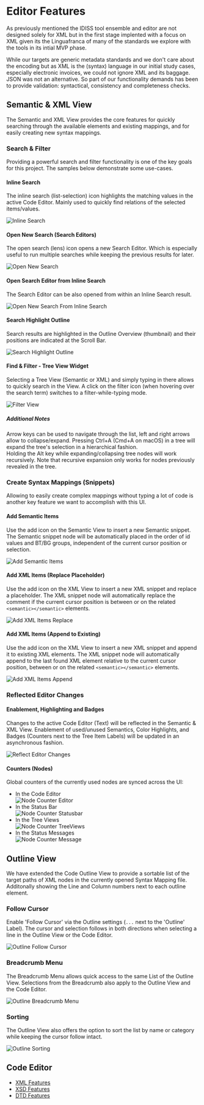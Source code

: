 # Editor Features

As previously mentioned the IDISS tool ensemble and editor are not designed solely for XML but in the first stage implented with a focus on XML given its the Linguafranca of many of the standards we explore with the tools in its intial MVP phase.

While our targets are generic metadata standards and we don't care about the encoding but as XML is the (syntax) language in our initial study cases, especially electronic invoices, we could not ignore XML and its baggage. JSON was not an alternative. So part of our functionality demands has been to provide validation: syntactical, consistency and completeness checks.

## Semantic & XML View

The Semantic and XML View provides the core features for quickly searching through the available elements and existing mappings, and for easily creating new syntax mappings.

### Search & Filter

Providing a powerful search and filter functionality is one of the key goals for this project. The samples below demonstrate some use-cases.

#### Inline Search

The inline search (list-selection) icon highlights the matching values in the active Code Editor. Mainly used to quickly find relations of the selected items/values.

![ Inline Search ](./images/inline_search.gif)

#### Open New Search (Search Editors)

The open search (lens) icon opens a new Search Editor. Which is especially useful to run multiple searches while keeping the previous results for later.

![ Open New Search ](./images/open_new_search.gif)

#### Open Search Editor from Inline Search

The Search Editor can be also opened from within an Inline Search result.

![ Open New Search From Inline Search ](./images/open_search_from_inline_search.gif)

#### Search Highlight Outline

Search results are highlighted in the Outline Overview (thumbnail) and their positions are indicated at the Scroll Bar.

![ Search Highlight Outline ](./images/search_highlight_outlined.png)

#### Find & Filter - Tree View Widget

Selecting a Tree View (Semantic or XML) and simply typing in there allows to quickly search in the View. A click on the filter icon (when hovering over the search term) switches to a filter-while-typing mode.

![ Filter View ](./images/filter_tree_view.gif)

##### Additional Notes

Arrow keys can be used to navigate through the list, left and right arrows allow to collapse/expand. Pressing Ctrl+A (Cmd+A on macOS) in a tree will expand the tree's selection in a hierarchical fashion.  
Holding the Alt key while expanding/collapsing tree nodes will work recursively. Note that recursive expansion only works for nodes previously revealed in the tree.

### Create Syntax Mappings (Snippets)

Allowing to easily create complex mappings without typing a lot of code is another key feature we want to accomplish with this UI.

#### Add Semantic Items

Use the add icon on the Semantic View to insert a new Semantic snippet. The Semantic snippet node will be automatically placed in the order of id values and BT/BG groups, independent of the current cursor position or selection.

![ Add Semantic Items ](./images/add_semantic_items.gif)

#### Add XML Items (Replace Placeholder)

Use the add icon on the XML View to insert a new XML snippet and replace a placeholder. The XML snippet node will automatically replace the comment if the current cursor position is between or on the related `<semantic></semantic>` elements.

![ Add XML Items Replace ](./images/add_xml_items_replace.gif)

#### Add XML Items (Append to Existing)

Use the add icon on the XML View to insert a new XML snippet and append it to existing XML elements. The XML snippet node will automatically append to the last found XML element relative to the current cursor position, between or on the related `<semantic></semantic>` elements.

![ Add XML Items Append ](./images/add_xml_items_append.gif)

### Reflected Editor Changes

#### Enablement, Highlighting and Badges

Changes to the active Code Editor (Text) will be reflected in the Semantic & XML View. Enablement of used/unused Semantics, Color Highlights, and Badges (Counters next to the Tree Item Labels) will be updated in an asynchronous fashion.

![ Reflect Editor Changes ](./images/reflect_editor_changes.gif)

#### Counters (Nodes)

Global counters of the currently used nodes are synced across the UI:
* In the Code Editor  
![ Node Counter Editor ](./images/node_counter_editor.png)  
* In the Status Bar  
![ Node Counter Statusbar ](./images/node_counter_statusbar.png)  
* In the Tree Views  
![ Node Counter TreeViews ](./images/node_counter_treeviews.png)  
* In the Status Messages  
![ Node Counter Message ](./images/node_counter_message.png)  

## Outline View

We have extended the Code Outline View to provide a sortable list of the target paths of XML nodes in the currently opened Syntax Mapping file. Additonally showing the Line and Column numbers next to each outline element.

### Follow Cursor

Enable 'Follow Cursor' via the Outline settings (`...` next to the 'Outline' Label). The cursor and selection follows in both directions when selecting a line in the Outline View or the Code Editor.

![ Outline Follow Cursor ](./images/outline_follow_cursor.png)  

### Breadcrumb Menu

The Breadcrumb Menu allows quick access to the same List of the Outline View. Selections from the Breadcrumb also apply to the Outline View and the Code Editor.

![ Outline Breadcrumb Menu ](./images/outline_breadcrumb_menu.png)  

### Sorting

The Outline View also offers the option to sort the list by name or category while keeping the cursor follow intact.

![ Outline Sorting ](./images/outline_sorting.png)  

## Code Editor

* [XML Features](https://github.com/DAPSI-IDISS/vscode-xml/tree/IDISS/docs/Features/XMLFeatures.md)
* [XSD Features](https://github.com/DAPSI-IDISS/vscode-xml/tree/IDISS/docs/Features/XSDFeatures.md)
* [DTD Features](https://github.com/DAPSI-IDISS/vscode-xml/tree/IDISS/docs/Features/DTDFeatures.md)

